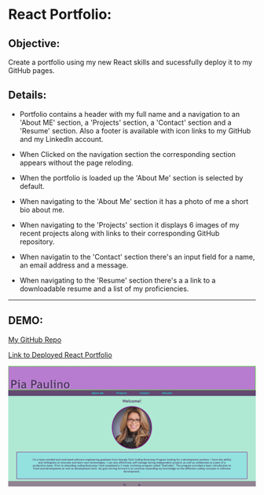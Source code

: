 # React Portfolio:

## Objective:

Create a portfolio using my new React skills and sucessfully deploy it to my GitHub pages. 


## Details:

* Portfolio contains a header with my full name and a navigation to an 'About ME' section, a 'Projects' section, a 'Contact' section and a 'Resume' section. Also a footer is available with icon links to my GitHub and my LinkedIn account.  

* When Clicked on the navigation section the corresponding section appears without the page reloding.

* When the portfolio is loaded up the 'About Me' section is selected by default.

* When navigating to the 'About Me' section it has a photo of me a short bio about me. 

* When navigating to the 'Projects' section it displays 6 images of my recent projects along with links to their corresponding GitHub repository.

* When navigatin to the 'Contact' section there's an input field for a name, an email address and a message. 

* When navigating to the 'Resume' section there's a a link to a downloadable resume and a list of my proficiencies.



___

## DEMO:

[My GitHub Repo](https://github.com/Maripia12/React-portfolio)

[Link to Deployed React Portfolio](https://maripia12.github.io/React-portfolio/)


![screenshot](src/assets/portfolio.png)

